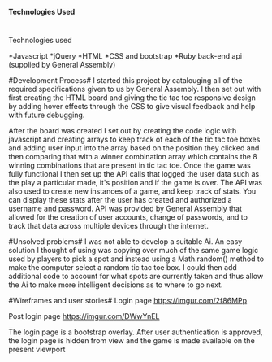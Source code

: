 **Technologies Used**
#
Technologies used



*Javascript
*jQuery
*HTML
*CSS and bootstrap
*Ruby back-end api (supplied by General Assembly)

#Development Process#
I started this project by catalouging all of the required specifications given to us by General Assembly. I then set out with first creating the HTML board
and giving the tic tac toe responsive design by adding hover effects through the CSS to give visual feedback and help with future debugging.

After the board was created I set out by creating the code logic with javascript and creating arrays to keep track of each of the tic tac toe boxes and adding
user input into the array based on the position they clicked and then comparing that with a winner combination array which contains the 8 winning combinations
that are present in tic tac toe. Once the game was fully functional I then set up the API calls that logged the user data such as the play a particular made, it's position
and if the game is over. The API was also used to create new instances of a game, and keep track of stats. You can display these stats after the user has created and
authorized a username and password. API was provided by General Assembly that allowed for the creation of user accounts, change of passwords, and to track that data across
multiple devices through the internet.

#Unsolved problems#
I was not able to develop a suitable Ai. An easy solution I thought of using was copying over much of the same game logic used by players to pick a spot
and instead using a Math.random() method to make the computer select a random tic tac toe box. I could then add additional code to account for what spots are currently taken
and thus allow the Ai to make more intelligent decisions as to where to go next.

#Wireframes and user stories#
Login page
https://imgur.com/2f86MPp

Post login page
https://imgur.com/DWwYnEL

The login page is a bootstrap overlay. After user authentication is approved,
the login page is hidden from view and the game is made available on the present viewport
